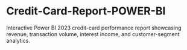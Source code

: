 # Credit-Card-Report-POWER-BI
Interactive Power BI 2023 credit-card performance report showcasing revenue, transaction volume, interest income, and customer-segment analytics.
